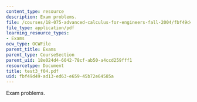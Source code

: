 ```yaml
---
content_type: resource
description: Exam problems.
file: /courses/18-075-advanced-calculus-for-engineers-fall-2004/fbf49d49ad13ed63e65945b72e64585a_test3_f04.pdf
file_type: application/pdf
learning_resource_types:
- Exams
ocw_type: OCWFile
parent_title: Exams
parent_type: CourseSection
parent_uid: 18e024d4-6042-78cf-ab50-a4ccd259fff1
resourcetype: Document
title: test3_f04.pdf
uid: fbf49d49-ad13-ed63-e659-45b72e64585a
---
```

Exam problems.

